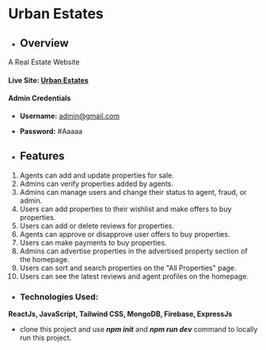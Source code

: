 # Urban Estates
- ## Overview
A Real Estate Website
#### Live Site: [Urban Estates](https://m-52-5-auth.web.app/)
#### Admin Credentials
- **Username:** admin@gmail.com
- **Password:** #Aaaaa


- ## Features
<ol>
  <li>Agents can add and update properties for sale.</li>
  <li>Admins can verify properties added by agents.</li>
  <li>Admins can manage users and change their status to agent, fraud, or admin.</li>
  <li>Users can add properties to their wishlist and make offers to buy properties.</li>
  <li>Users can add or delete reviews for properties.</li>
  <li>Agents can approve or disapprove user offers to buy properties.</li>
  <li>Users can make payments to buy properties.</li>
  <li>Admins can advertise properties in the advertised property section of the homepage.</li>
  <li>Users can sort and search properties on the "All Properties" page.</li>
  <li>Users can see the latest reviews and agent profiles on the homepage.</li>
</ol>

- ### Technologies Used:
**ReactJs, JavaScript, Tailwind CSS, MongoDB, Firebase, ExpressJs**

- clone this project and use ***npm init*** and ***npm run dev*** command to locally run this project. 
